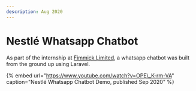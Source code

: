 ```yaml
---
description: Aug 2020
---
```


# Nestlé Whatsapp Chatbot

As part of the internship at [Fimmick Limited](https://fimmick.com), a whatsapp chatbot was built from the ground up using Laravel.

{% embed url="https://www.youtube.com/watch?v=OPE\_K-rm-VA" caption="Nestlé Whatsapp Chatbot Demo, published Sep 2020" %}




